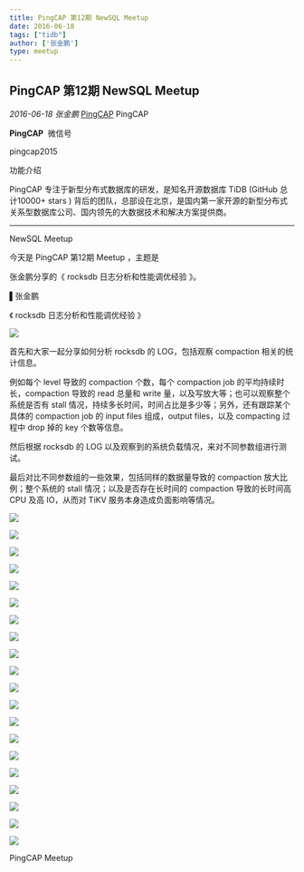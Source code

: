 ```yaml
---
title: PingCAP 第12期 NewSQL Meetup
date: 2016-06-18
tags: ["tidb"]
author: ['张金鹏']
type: meetup
---
```


## PingCAP 第12期 NewSQL Meetup

*2016-06-18* *张金鹏* [PingCAP](##)
PingCAP

**PingCAP** ![]()
微信号

pingcap2015

功能介绍

PingCAP 专注于新型分布式数据库的研发，是知名开源数据库 TiDB (GitHub 总计10000+ stars ) 背后的团队，总部设在北京，是国内第一家开源的新型分布式关系型数据库公司、国内领先的大数据技术和解决方案提供商。

** **

NewSQL Meetup

今天是 PingCAP 第12期 Meetup ，主题是

张金鹏分享的《 rocksdb 日志分析和性能调优经验 》。

▌张金鹏

《 rocksdb 日志分析和性能调优经验 》

![](./media/meetup-b8c83cc9b9447c892c5680340700341d.jpeg)

首先和大家一起分享如何分析 rocksdb 的 LOG，包括观察 compaction 相关的统计信息。

例如每个 level 导致的 compaction 个数，每个 compaction job 的平均持续时长，compaction 导致的 read 总量和 write 量，以及写放大等；也可以观察整个系统是否有 stall 情况，持续多长时间，时间占比是多少等；另外，还有跟踪某个具体的 compaction job 的 input files 组成，output files，以及 compacting 过程中 drop 掉的 key 个数等信息。

然后根据 rocksdb 的 LOG 以及观察到的系统负载情况，来对不同参数组进行测试。

最后对比不同参数组的一些效果，包括同样的数据量导致的 compaction 放大比例；整个系统的 stall 情况；以及是否存在长时间的 compaction 导致的长时间高 CPU 及高 IO，从而对 TiKV 服务本身造成负面影响等情况。

![](./media/meetup-49343ecd2ac3464bbb669cba3029e25b.jpeg)

![](./media/meetup-bd695c0a2b7ce8c1f04f3b99c36724dd.jpeg)

![](./media/meetup-9549036c7417b3dffc5bc8b90a4b4d8d.jpeg)

![](./media/meetup-76ddd826e3e1535a3faf362475b2144c.jpeg)

![](./media/meetup-866104c6c409a49dabae3c6e812c77c3.jpeg)

![](./media/meetup-aed2f4420a2181451229bd3d1d95fa2b.jpeg)

![](./media/meetup-1c9acefbc952f51e6ca03a98b94a01ea.jpeg)

![](./media/meetup-bb386a32f15bca9431b82d3cefee9141.jpeg)

![](./media/meetup-ffb59b05e0c9141a47eb7ea351e1a372.jpeg)

![](./media/meetup-b79c64f0519f5dbfb0dd75ce89aebdd2.jpeg)

![](./media/meetup-2addb078bfe75c429f720bad3977d988.jpeg)

![](./media/meetup-dc7395b10c474e54bd96dcc04981a83f.jpeg)

![](./media/meetup-07400aa708cd7e4a38874a25b73089eb.jpeg)

![](./media/meetup-21337f63fc59a2d7fe8e8e0cc52133ad.jpeg)

![](./media/meetup-656b9dca2f07060fd613f8f3e37ec019.jpeg)

![](./media/meetup-0af61d919f00516ea424d1a0b2ac5592.jpeg)

![](./media/meetup-2493829fd277e5a7cf8c69fba5b4fad0.jpeg)

![](./media/meetup-d85644c621faf0d1c13648e6e262e5f3.jpeg)

![](./media/meetup-f2e6492783c0b2e6f237e458e986788a.jpeg)

![](./media/meetup-4f62377158233d1d496c33cf259e10eb.png)

PingCAP Meetup
